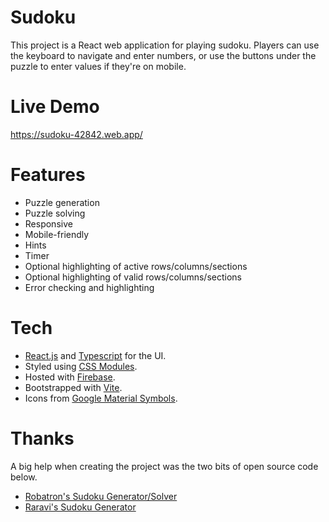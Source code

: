 # Sudoku

This project is a React web application for playing sudoku. Players can use the keyboard to navigate and enter numbers, or use the buttons under the puzzle to enter values if they're on mobile.

# Live Demo

https://sudoku-42842.web.app/

# Features

* Puzzle generation
* Puzzle solving
* Responsive
* Mobile-friendly
* Hints
* Timer
* Optional highlighting of active rows/columns/sections
* Optional highlighting of valid rows/columns/sections
* Error checking and highlighting

# Tech

* [React.js](https://reactjs.org/) and [Typescript](https://www.typescriptlang.org/) for the UI.
* Styled using [CSS Modules](https://github.com/css-modules/css-modules).
* Hosted with [Firebase](https://firebase.google.com/docs/hosting).
* Bootstrapped with [Vite](https://vitejs.dev/).
* Icons from [Google Material Symbols](https://fonts.google.com/icons).

# Thanks

A big help when creating the project was the two bits of open source code below.

* [Robatron's Sudoku Generator/Solver](https://github.com/robatron/sudoku.js/blob/master/sudoku.js)
* [Raravi's Sudoku Generator](https://github.com/raravi/sudoku/blob/master/src/solver/UniqueSudoku.tsx)